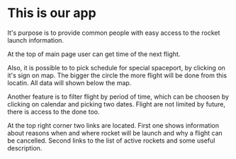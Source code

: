 # This is our app

It's purpose is to provide common people with easy access to the rocket launch information.

At the top of main page user can get time of the next flight. 

Also, it is possible to to pick schedule for special spaceport, by clicking on it's sign on map. The bigger the circle the more flight will be done from this locatin. All data will shown below the map.

Another feature is to filter flight by period of time, which can be choosen by clicking on calendar and picking two dates. Flight are not limited by future, there is access to the done too.

At the top right corner two links are located. First one shows information about reasons when and where rocket will be launch and why a flight can be cancelled. Second links to the list of active rockets and some useful description.
